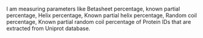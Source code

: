 I am measuring parameters like Betasheet percentage, known partial percentage, Helix percentage, Known partial helix percentage, Random coil percentage, Known partial random coil percentage of Protein IDs that are extracted from Uniprot database.
